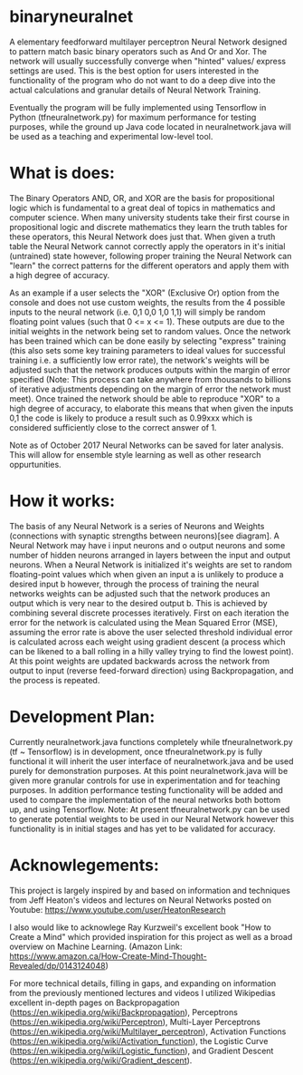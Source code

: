 # binaryneuralnet
 A elementary feedforward multilayer perceptron Neural Network designed to pattern match basic binary operators such as And Or and Xor. The network will usually successfully converge when "hinted" values/ express settings are used. This is the best option for users interested in the functionality of the program who do not want to do a deep dive into the actual calculations and granular details of Neural Network Training.
 
 Eventually the program will be fully implemented using Tensorflow in Python (tfneuralnetwork.py) for maximum performance for testing purposes, while the ground up Java code located in neuralnetwork.java will be used as a teaching and experimental low-level tool.

# What is does:
The Binary Operators AND, OR, and XOR are the basis for propositional logic which is fundamental to a great deal of topics in mathematics and computer science. When many university students take their first course in propositional logic and discrete mathematics they learn the truth tables for these operators, this Neural Network does just that. When given a truth table the Neural Network cannot correctly apply the operators in it's initial (untrained) state however, following proper training the Neural Network can "learn" the correct patterns for the different operators and apply them with a high degree of accuracy. 

As an example if a user selects the "XOR" (Exclusive Or) option from the console and does not use custom weights, the results from the 4 possible inputs to the neural network (i.e. 0,1 0,0 1,0 1,1) will simply be random floating point values (such that 0 <= x <= 1). These outputs are due to the initial weights in the network being set to random values. Once the network has been trained which can be done easily by selecting "express" training (this also sets some key training parameters to ideal values for successful training i.e. a sufficiently low error rate), the network's weights will be adjusted such that the network produces outputs within the margin of error specified (Note: This process can take anywhere from thousands to billions of iterative adjustments depending on the margin of error the network must meet). Once trained the network should be able to reproduce "XOR" to a high degree of accuracy, to elaborate this means that when given the inputs 0,1 the code is likely to produce a result such as 0.99xxx which is considered sufficiently close to the correct answer of 1. 

Note as of October 2017 Neural Networks can be saved for later analysis. This will allow for ensemble style learning as well as other research oppurtunities.

# How it works:
The basis of any Neural Network is a series of Neurons and Weights (connections with synaptic strengths between neurons)[see diagram]. A Neural Network may have i input neurons and o output neurons and some number of hidden neurons arranged in layers between the input and output neurons. When a Neural Network is initialized it's weights are set to random floating-point values which when given an input a is unlikely to produce a desired input b however, through the process of training the neural networks weights can be adjusted such that the network produces an output which is very near to the desired output b. This is achieved by combining several discrete processes iteratively. First on each iteration the error for the network is calculated using the Mean Squared Error (MSE), assuming the error rate is above the user selected threshold individual error is calculated across each weight using gradient descent (a process which can be likened to a ball rolling in a hilly valley trying to find the lowest point). At this point weights are updated backwards across the network from output to input (reverse feed-forward direction) using Backpropagation, and the process is repeated. 

# Development Plan:
Currently neuralnetwork.java functions completely while tfneuralnetwork.py (tf ~ Tensorflow) is in development, once tfneuralnetwork.py is fully functional it will inherit the user interface of neuralnetwork.java and be used purely for demonstration purposes. At this point neuralnetwork.java will be given more granular controls for use in experimentation and for teaching purposes. In addition performance testing functionality will be added and used to compare the implementation of the neural networks both bottom up, and using Tensorflow. Note: At present tfneuralnetwork.py can be used to generate potential weights to be used in our Neural Network however this functionality is in initial stages and has yet to be validated for accuracy.

# Acknowlegements:
This project is largely inspired by and based on information and techniques from Jeff Heaton's videos and lectures on Neural Networks posted on Youtube: https://www.youtube.com/user/HeatonResearch

I also would like to acknowlege Ray Kurzweil's excellent book "How to Create a Mind" which provided inspiration for this project as well as a broad overview on Machine Learning. (Amazon Link: https://www.amazon.ca/How-Create-Mind-Thought-Revealed/dp/0143124048)

For more technical details, filling in gaps, and expanding on information from the previously mentioned lectures and videos I utilized Wikipedias excellent in-depth pages on Backpropagation (https://en.wikipedia.org/wiki/Backpropagation), Perceptrons (https://en.wikipedia.org/wiki/Perceptron), Multi-Layer Perceptrons (https://en.wikipedia.org/wiki/Multilayer_perceptron), Activation Functions (https://en.wikipedia.org/wiki/Activation_function), the Logistic Curve (https://en.wikipedia.org/wiki/Logistic_function), and Gradient Descent (https://en.wikipedia.org/wiki/Gradient_descent).
